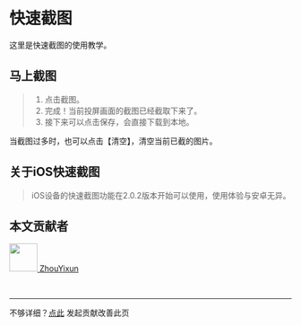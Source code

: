 # 快速截图

这里是快速截图的使用教学。

## 马上截图

> 1. 点击截图。
> 2. 完成！当前投屏画面的截图已经截取下来了。
> 3. 接下来可以点击保存，会直接下载到本地。

当截图过多时，也可以点击【清空】，清空当前已截的图片。

## 关于iOS快速截图

> iOS设备的快速截图功能在2.0.2版本开始可以使用，使用体验与安卓无异。

## 本文贡献者
<div class="cont">
<a href="https://github.com/ZhouYixun" target="_blank">
<img src="https://avatars.githubusercontent.com/u/56339314?v=4" width="50"/>
<span>ZhouYixun</span>
</a>
</div>


&nbsp;
&nbsp;
***
不够详细？[点此](https://github.com/SonicCloudOrg/sonic-offical-website/edit/main/src/markdown/doc/doc-quick-cap.md) 发起贡献改善此页